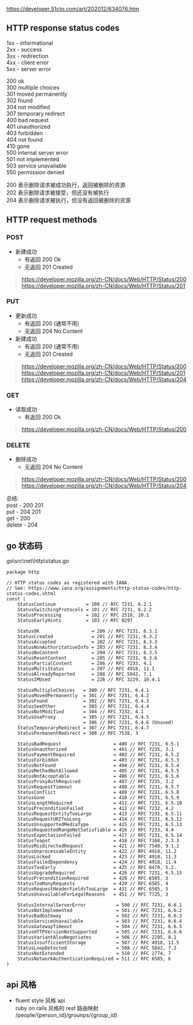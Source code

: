 
https://developer.51cto.com/art/202012/634076.htm

## HTTP response status codes

1xx - informational  
2xx - success  
3xx - redirection  
4xx - client error  
5xx - server error  

200 ok  
300 multiple choices  
301 moved permanently  
302 found  
304 not modified  
307 temporary redirect  
400 bad request  
401 unauthorized  
403 forbidden  
404 not found  
410 gone  
500 internal server error  
501 not implemented  
503 service unavailable  
550 permission denied  

200 表示删除请求被成功执行，返回被删除的资源  
202 表示删除请求被接受，但还没有被执行  
204 表示删除请求被执行，但没有返回被删除的资源  

## HTTP request methods

### POST

- 新建成功  
    - 有返回 200 Ok  
    - 无返回 201 Created

>https://developer.mozilla.org/zh-CN/docs/Web/HTTP/Status/200
https://developer.mozilla.org/zh-CN/docs/Web/HTTP/Status/201

### PUT  

- 更新成功  
    - 有返回 200 (通常不用)  
    - 无返回 204 No Content  
- 新建成功   
    - 有返回 200 (通常不用)  
    - 无返回 201 Created  

>https://developer.mozilla.org/zh-CN/docs/Web/HTTP/Status/200
https://developer.mozilla.org/zh-CN/docs/Web/HTTP/Status/201
https://developer.mozilla.org/zh-CN/docs/Web/HTTP/Status/204

### GET

- 读取成功
    - 有返回 200 Ok

>https://developer.mozilla.org/zh-CN/docs/Web/HTTP/Status/200

### DELETE

- 删除成功  
    - 无返回 204 No Content  

>https://developer.mozilla.org/zh-CN/docs/Web/HTTP/Status/200
https://developer.mozilla.org/zh-CN/docs/Web/HTTP/Status/204

总结:  
post - 200 201  
put - 204 201  
get - 200  
delete - 204  

## go 状态码

go\src\net\http\status.go
```
package http

// HTTP status codes as registered with IANA.
// See: https://www.iana.org/assignments/http-status-codes/http-status-codes.xhtml
const (
	StatusContinue           = 100 // RFC 7231, 6.2.1
	StatusSwitchingProtocols = 101 // RFC 7231, 6.2.2
	StatusProcessing         = 102 // RFC 2518, 10.1
	StatusEarlyHints         = 103 // RFC 8297

	StatusOK                   = 200 // RFC 7231, 6.3.1
	StatusCreated              = 201 // RFC 7231, 6.3.2
	StatusAccepted             = 202 // RFC 7231, 6.3.3
	StatusNonAuthoritativeInfo = 203 // RFC 7231, 6.3.4
	StatusNoContent            = 204 // RFC 7231, 6.3.5
	StatusResetContent         = 205 // RFC 7231, 6.3.6
	StatusPartialContent       = 206 // RFC 7233, 4.1
	StatusMultiStatus          = 207 // RFC 4918, 11.1
	StatusAlreadyReported      = 208 // RFC 5842, 7.1
	StatusIMUsed               = 226 // RFC 3229, 10.4.1

	StatusMultipleChoices   = 300 // RFC 7231, 6.4.1
	StatusMovedPermanently  = 301 // RFC 7231, 6.4.2
	StatusFound             = 302 // RFC 7231, 6.4.3
	StatusSeeOther          = 303 // RFC 7231, 6.4.4
	StatusNotModified       = 304 // RFC 7232, 4.1
	StatusUseProxy          = 305 // RFC 7231, 6.4.5
	_                       = 306 // RFC 7231, 6.4.6 (Unused)
	StatusTemporaryRedirect = 307 // RFC 7231, 6.4.7
	StatusPermanentRedirect = 308 // RFC 7538, 3

	StatusBadRequest                   = 400 // RFC 7231, 6.5.1
	StatusUnauthorized                 = 401 // RFC 7235, 3.1
	StatusPaymentRequired              = 402 // RFC 7231, 6.5.2
	StatusForbidden                    = 403 // RFC 7231, 6.5.3
	StatusNotFound                     = 404 // RFC 7231, 6.5.4
	StatusMethodNotAllowed             = 405 // RFC 7231, 6.5.5
	StatusNotAcceptable                = 406 // RFC 7231, 6.5.6
	StatusProxyAuthRequired            = 407 // RFC 7235, 3.2
	StatusRequestTimeout               = 408 // RFC 7231, 6.5.7
	StatusConflict                     = 409 // RFC 7231, 6.5.8
	StatusGone                         = 410 // RFC 7231, 6.5.9
	StatusLengthRequired               = 411 // RFC 7231, 6.5.10
	StatusPreconditionFailed           = 412 // RFC 7232, 4.2
	StatusRequestEntityTooLarge        = 413 // RFC 7231, 6.5.11
	StatusRequestURITooLong            = 414 // RFC 7231, 6.5.12
	StatusUnsupportedMediaType         = 415 // RFC 7231, 6.5.13
	StatusRequestedRangeNotSatisfiable = 416 // RFC 7233, 4.4
	StatusExpectationFailed            = 417 // RFC 7231, 6.5.14
	StatusTeapot                       = 418 // RFC 7168, 2.3.3
	StatusMisdirectedRequest           = 421 // RFC 7540, 9.1.2
	StatusUnprocessableEntity          = 422 // RFC 4918, 11.2
	StatusLocked                       = 423 // RFC 4918, 11.3
	StatusFailedDependency             = 424 // RFC 4918, 11.4
	StatusTooEarly                     = 425 // RFC 8470, 5.2.
	StatusUpgradeRequired              = 426 // RFC 7231, 6.5.15
	StatusPreconditionRequired         = 428 // RFC 6585, 3
	StatusTooManyRequests              = 429 // RFC 6585, 4
	StatusRequestHeaderFieldsTooLarge  = 431 // RFC 6585, 5
	StatusUnavailableForLegalReasons   = 451 // RFC 7725, 3

	StatusInternalServerError           = 500 // RFC 7231, 6.6.1
	StatusNotImplemented                = 501 // RFC 7231, 6.6.2
	StatusBadGateway                    = 502 // RFC 7231, 6.6.3
	StatusServiceUnavailable            = 503 // RFC 7231, 6.6.4
	StatusGatewayTimeout                = 504 // RFC 7231, 6.6.5
	StatusHTTPVersionNotSupported       = 505 // RFC 7231, 6.6.6
	StatusVariantAlsoNegotiates         = 506 // RFC 2295, 8.1
	StatusInsufficientStorage           = 507 // RFC 4918, 11.5
	StatusLoopDetected                  = 508 // RFC 5842, 7.2
	StatusNotExtended                   = 510 // RFC 2774, 7
	StatusNetworkAuthenticationRequired = 511 // RFC 6585, 6
)
```

<!-- return StatusCode(HttpStatusCode.NoContent);//成功
return NotFound(); //失败
HTTP状态码400 Bad Request请求PUT失败，在响应正文中使用自然语言文本（例如英文）解释PUT失败的原因。(RFC 2616 Section 10.4) -->

## api 风格
- fluent style 风格 api  
    ruby on rails 风格的 rest 路由映射  
    /people/{person_id}/grounps/{group_id}  

